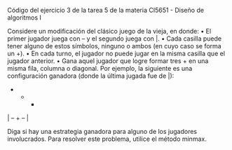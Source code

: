 Código del ejercicio 3 de la tarea 5 de la materia CI5651 - Diseño de algoritmos I

Considere un modificación del clásico juego de la vieja, en donde:
• El primer jugador juega con – y el segundo juega con |.
• Cada casilla puede tener alguno de estos símbolos, ninguno o ambos (en cuyo caso se forma un +).
• En cada turno, el jugador no puede jugar en la misma casilla que el jugador anterior.
• Gana aquel jugador que logre formar tres + en una misma fila, columna o diagonal.
Por ejemplo, la siguiente es una configuración ganadora (donde la última jugada fue de |):

+ + +
| – +
–   |

Diga si hay una estrategia ganadora para alguno de los jugadores involucrados.
Para resolver este problema, utilice el método minmax.
